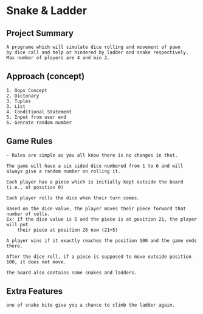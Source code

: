# Snake & Ladder

## Project Summary
    A programe which will simulate dice rolling and movement of pawn 
    by dice call and help or hindered by ladder and snake respectively. 
    Max number of players are 4 and min 2.


## Approach (concept)

    1. Oops Concept
    2. Dictonary
    3. Tuples
    3. List
    4. Conditional Statement
    5. Input from user end
    6. Genrate random number 
     


## Game Rules

    - Rules are simple as you all know there is no changes in that.

    The game will have a six sided dice numbered from 1 to 6 and will 
    always give a random number on rolling it.

    Each player has a piece which is initially kept outside the board (i.e., at position 0)

    Each player rolls the dice when their turn comes.

    Based on the dice value, the player moves their piece forward that number of cells. 
    Ex: If the dice value is 5 and the piece is at position 21, the player will put 
        their piece at position 26 now (21+5)

    A player wins if it exactly reaches the position 100 and the game ends there.

    After the dice roll, if a piece is supposed to move outside position 100, it does not move.

    The board also contains some snakes and ladders.

## Extra Features

    one of snake bite give you a chance to climb the ladder again.





